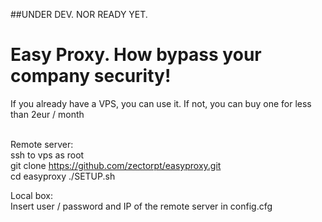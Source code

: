 ##UNDER DEV. NOR READY YET.

# Easy Proxy. How bypass your company security!

If you already have a VPS, you can use it. If not, you can buy one for less than 2eur / month <br><br>

Remote server:<br>
ssh to vps as root<br>
git clone https://github.com/zectorpt/easyproxy.git<br>
cd easyproxy
./SETUP.sh<br>

Local box:<br>
Insert user / password and IP of the remote server in config.cfg
